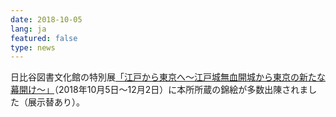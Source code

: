 ```yaml
---
date: 2018-10-05
lang: ja
featured: false
type: news
---
```

日比谷図書文化館の特別展<a href="https://www.library.chiyoda.tokyo.jp/hibiya/museum/exhibition/edo-tokyo.html" target="_blank">「江戸から東京へ～江戸城無血開城から東京の新たな幕開け～」</a>（2018年10月5日～12月2日）に本所所蔵の錦絵が多数出陳されました（展示替あり）。

